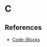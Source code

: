 # C

<!--
https://www.ludu.co/course/c-programming
https://www.linkedin.com/learning/c-essential-training/getting-everything-ready
-->

## References

- [Code::Blocks](/codeblocks.md)
